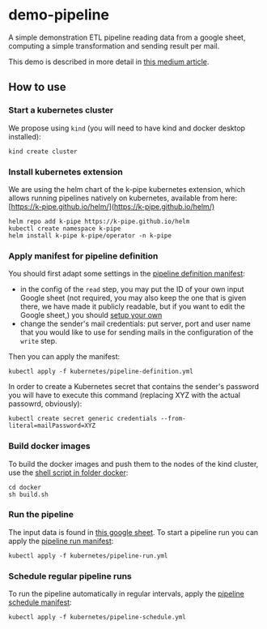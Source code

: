 # demo-pipeline

A simple demonstration ETL pipeline reading data from a google sheet, 
computing a simple transformation and sending result per mail.

This demo is described in more detail in 
[this medium article](https://medium.com/@jan.kneissler_30195/kubernetes-was-built-for-herding-flocks-of-services-we-make-it-tame-packs-of-jobs-0035dad7a8f0).

## How to use

### Start a kubernetes cluster

We propose using `kind` (you will need to have kind and docker desktop installed):

```
kind create cluster
```

### Install kubernetes extension 

We are using the helm chart of the k-pipe kubernetes extension, which allows running pipelines
natively on kubernetes, available from here: [https://k-pipe.github.io/helm/](https://k-pipe.github.io/helm/)

```
helm repo add k-pipe https://k-pipe.github.io/helm
kubectl create namespace k-pipe
helm install k-pipe k-pipe/operator -n k-pipe
```

### Apply manifest for pipeline definition

You should first adapt some settings in the [pipeline definition manifest](kubernetes/pipeline-definition.yml):
 * in the config of the `read` step, you may put the ID of your own input Google sheet (not required, you may also 
   keep the one that is given there, we have made it publicly readable, but if you want to edit the Google sheet,)
   you should [setup your own](https://workspace.google.com/products/sheets/)
 * change the sender's mail credentials: put server, port and user name that you would like to use for sending mails
   in the configuration of the `write` step.

Then you can apply the manifest:

```
kubectl apply -f kubernetes/pipeline-definition.yml
```

In order to create a Kubernetes secret that contains the sender's password you will have to execute 
this command (replacing XYZ with the actual passowrd, obviously):

```
kubectl create secret generic credentials --from-literal=mailPassword=XYZ
```

### Build docker images

To build the docker images and push them to the nodes of the kind cluster, use 
the [shell script in folder docker](docker/build.sh):

```
cd docker
sh build.sh
```

### Run the pipeline

The input data is found in [this google sheet](https://docs.google.com/spreadsheets/d/1MYBHYEeexCpQ7mOyRGsuSKN3ExpPOn20ylJlj5b0Eng/).
To start a pipeline run you can apply the [pipeline run manifest](kubernetes/pipeline-run.yml):

```
kubectl apply -f kubernetes/pipeline-run.yml
```


### Schedule regular pipeline runs

To run the pipeline automatically in regular intervals, apply the [pipeline schedule manifest](kubernetes/pipeline-schedule.yml):

```
kubectl apply -f kubernetes/pipeline-schedule.yml
```


